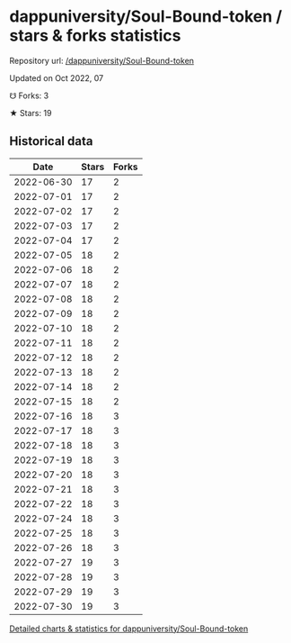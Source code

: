 # dappuniversity/Soul-Bound-token / stars & forks statistics

Repository url: [/dappuniversity/Soul-Bound-token](https://github.com/dappuniversity/Soul-Bound-token)

Updated on Oct 2022, 07

☋ Forks: 3

★ Stars: 19

## Historical data
| Date | Stars | Forks |
|------|-------|-------|
| 2022-06-30 | 17 | 2 | 
| 2022-07-01 | 17 | 2 | 
| 2022-07-02 | 17 | 2 | 
| 2022-07-03 | 17 | 2 | 
| 2022-07-04 | 17 | 2 | 
| 2022-07-05 | 18 | 2 | 
| 2022-07-06 | 18 | 2 | 
| 2022-07-07 | 18 | 2 | 
| 2022-07-08 | 18 | 2 | 
| 2022-07-09 | 18 | 2 | 
| 2022-07-10 | 18 | 2 | 
| 2022-07-11 | 18 | 2 | 
| 2022-07-12 | 18 | 2 | 
| 2022-07-13 | 18 | 2 | 
| 2022-07-14 | 18 | 2 | 
| 2022-07-15 | 18 | 2 | 
| 2022-07-16 | 18 | 3 | 
| 2022-07-17 | 18 | 3 | 
| 2022-07-18 | 18 | 3 | 
| 2022-07-19 | 18 | 3 | 
| 2022-07-20 | 18 | 3 | 
| 2022-07-21 | 18 | 3 | 
| 2022-07-22 | 18 | 3 | 
| 2022-07-24 | 18 | 3 | 
| 2022-07-25 | 18 | 3 | 
| 2022-07-26 | 18 | 3 | 
| 2022-07-27 | 19 | 3 | 
| 2022-07-28 | 19 | 3 | 
| 2022-07-29 | 19 | 3 | 
| 2022-07-30 | 19 | 3 | 


[Detailed charts & statistics for dappuniversity/Soul-Bound-token](https://reviewgithub.com/rep/dappuniversity/Soul-Bound-token)
